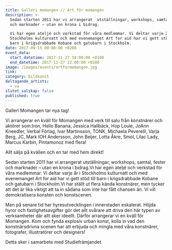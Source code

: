 ```yaml
---
title: Galleri momangen // Art för momangen
description: >-
  Sedan starten 2011 har vi arrangerat  utställningar, workshops, samtal, fester
  och marknader – utan en krona i bidrag. 

  Vi har egen ateljé och verkstad för våra medlemmar. Vi deltar varje år i
  Stockholms kulturnatt och med evenemanget Art for aid har vi gett stöd till
  barn i krigsdrabbade Kobane och gatubarn i Stockholm.
date: 2017-09-15 00:00:00 +0200
event_data:
  start_datetime: 2017-11-27 18:00:00 +0100
  end_datetime: 2017-11-27 22:00:00 +0100
image: /images/events/artformomangen.jpg
link:
category: bildkonst
deltagande_artists:
  - va
slutet_salskap: false
published: true
---
```


Galleri Momangen tar nya tag\!

Vi arrangerar en kv&auml;ll för Momangen med verk till salu fr&aring;n konstn&auml;rer och aktörer som:Iron, Hello Banana, Jessica Hallb&auml;ck, Hop Louie, JoAnn Kneedler, Verbal Förlag, Ivar Martinsson, TONK, Michaela Peverelli, Varja Berg, JC, Mark IOH Andersson, John Beijer, Lotta &Aring;kre, Smol, Lilac Lady, Marcus Karbin, Pintamonoz med flera\!

Allt s&auml;ljs p&aring; kv&auml;llen och en tar med hem direkt\!

Sedan starten 2011 har vi arrangerat utst&auml;llningar, workshops, samtal, fester och marknader – utan en krona i bidrag.Vi har egen atelj&eacute; och verkstad för v&aring;ra medlemmar. Vi deltar varje &aring;r i Stockholms kulturnatt och med evenemanget Art for aid har vi gett stöd till barn i krigsdrabbade Kobane och gatubarn i Stockholm.Vi har st&auml;llt ut flera k&auml;nda konstn&auml;rer, men tycker att det &auml;r lika viktigt att ta in s&aring;dana som inte har f&aring;tt chansen &auml;n. Vi vill demokratisera konsten och konstscenen.

Men p&aring; senare tid har hyresutvecklingen i innerstaden eskalerat. Höjda hyror och fastighetsavgifter gör det allt sv&aring;rare att driva den h&auml;r typen av verksamheter d&auml;r allt sker ideellt. D&auml;rför arrangerar vi en kv&auml;ll för Momangen. Kom och fynda explosiv urban konst, kolla in vad den konstn&auml;rsdrivna scenen har att erbjuda och mingla med v&aring;ra konstn&auml;rer, fotografer, illustratörer och designers\!

Detta sker i samarbete med Studiefr&auml;mjandet.